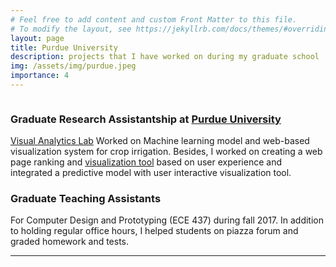 ```yaml
---
# Feel free to add content and custom Front Matter to this file.
# To modify the layout, see https://jekyllrb.com/docs/themes/#overriding-theme-defaults
layout: page
title: Purdue University
description: projects that I have worked on during my graduate school
img: /assets/img/purdue.jpeg
importance: 4
---
```


<div class="row">
    <div class="col-sm mt-3 mt-md-0">
        <img class="img-fluid rounded z-depth-1" src="{{ '/assets/img/purdue.jpeg' | relative_url }}" alt="" title="Picture next to John Purdue"/>
    </div>
</div>

### Graduate Research Assistantship at [Purdue University](https://www.purdue.edu/)

[Visual Analytics Lab](https://www.purdue.edu/discoverypark/vaccine/team/students.php) Worked on Machine learning model and web-based visualization system
for crop irrigation. Besides, I worked on creating a web page ranking and
[visualization tool](https://github.com/kirubeltadesse/Webpageranking)
based on user experience and integrated a predictive model with user
interactive visualization tool.

### Graduate Teaching Assistants

For Computer Design and Prototyping (ECE 437) during fall 2017. In
addition to holding regular office hours, I helped students on piazza
forum and graded homework and tests.

---

<!-- TODO: here are things to add to the about page
Graduate school projects
- CAM2
- Purdue Vaccine
- SparcLab Projects

Machine Learning works
- Machine Learning (link to Google Colab) -->
